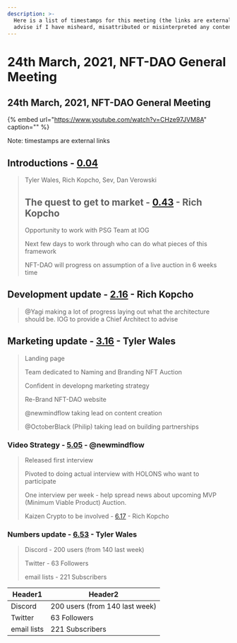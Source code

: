 ```yaml
---
description: >-
  Here is a list of timestamps for this meeting (the links are external). Please
  advise if I have misheard, misattributed or misinterpreted any content.
---
```


# 24th March, 2021, NFT-DAO General Meeting

## 24th March, 2021, NFT-DAO General Meeting

{% embed url="https://www.youtube.com/watch?v=CHze97JVM8A" caption="" %}

Note: timestamps are external links

## Introductions - [0.04](https://youtu.be/CHze97JVM8A?t=4)

> Tyler Wales, Rich Kopcho, Sev, Dan Verowski
>
> ## The quest to get to market - [0.43](https://youtu.be/CHze97JVM8A?t=43) - Rich Kopcho
>
> Opportunity to work with PSG Team at IOG
>
> Next few days to work through who can do what pieces of this framework
>
> NFT-DAO will progress on assumption of a live auction in 6 weeks time

## Development update - [2.16](https://youtu.be/CHze97JVM8A?t=136) - Rich Kopcho

> @Yagi making a lot of progress laying out what the architecture should be. IOG to provide a Chief Architect to advise

## Marketing update - [3.16](https://youtu.be/CHze97JVM8A?t=195) - Tyler Wales

> Landing page
>
> Team dedicated to Naming and Branding NFT Auction
>
> Confident in developng marketing strategy
>
> Re-Brand NFT-DAO website
>
> @newmindflow taking lead on content creation
>
> @OctoberBlack \(Philip\) taking lead on building partnerships
>
### Video Strategy - [5.05](https://youtu.be/CHze97JVM8A?t=305) - @newmindflow
>
> Released first interview
>
> Pivoted to doing actual interview with HOLONS who want to participate
> 
> One interview per week - help spread news about upcoming MVP (Minimum Viable Product) Auction.
> 
> Kaizen Crypto to be involved - [6.17](https://youtu.be/CHze97JVM8A?t=377) - Rich Kopcho
> 
### Numbers update - [6.53](https://youtu.be/CHze97JVM8A?t=413) - Tyler Wales
> Discord - 200 users (from 140 last week)
> 
> Twitter - 63 Followers
> 
> email lists - 221 Subscribers
> 
|Header1 |Header2  |
--- | --- |
|Discord|200 users (from 140 last week)|
|Twitter|63 Followers|
|email lists|221 Subscribers|



